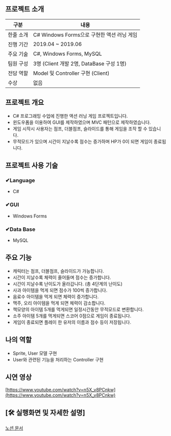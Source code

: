 ## 프로젝트 소개
|구분|내용|
|------|---|
|한줄 소개|C# Windows Forms으로 구현한 액션 러닝 게임|
|진행 기간|2019.04 ~ 2019.06|
|주요 기술| C#, Windows Forms, MySQL|
|팀원 구성|3명 (Client 개발 2명, DataBase 구성 1명)|
|전담 역할|Model 및 Controller 구현 (Client)|
|수상|없음|

## 프로젝트 개요

- C# 프로그래밍 수업에 진행한 액션 러닝 게임 프로젝트입니다.
- 윈도우폼을 이용하여 GUI를 제작하였으며 MVC 패턴으로 제작하였습니다.
- 게임 시작시 사용자는 점프, 더블점프, 슬라이드를 통해 게임을 조작 할 수 있습니다.
- 무적모드가 있으며 시간이 지날수록 점수는 증가하며 HP가 0이 되면 게임이 종료됩니다.

## 프로젝트 사용 기술

### ✔Language

- C#

### ✔GUI

- Windows Forms

### ✔Data Base

- MySQL

## 주요 기능

- 캐릭터는 점프, 더블점프, 슬라이드가 가능합니다.
- 시간이 지날수록 체력이 줄어들며 점수는 증가합니다.
- 시간이 지날수록 난이도가 올라갑니다. (총 4단계의 난이도)
- 사과 아이템을 먹게 되면 점수가 100씩 증가합니다.
- 음료수 아이템을 먹게 되면 체력이 증가합니다.
- 맥주, 오리 아이템을 먹게 되면 체력이 감소합니다.
- 책모양의 아이템 5개를 먹게되면 일정시간동안 무적모드로 변환합니다.
- 소주 아이템 5개를 먹게되면 스코어 0점으로 게임이 종료됩니다.
- 게임이 종료되면 플레이 한 유저의 이름과 점수 등이 저장됩니다.

## 나의 역할

- Sprite, User 모델 구현
- User와 관련된 기능을 처리하는 Controller 구현

## 시연 영상
[https://www.youtube.com/watch?v=n5X_v8PCnkw](https://www.youtube.com/watch?v=n5X_v8PCnkw)

## [🛠 실행화면 및 자세한 설명]

[노션 문서](https://www.notion.so/Run-Learn-C-Windows-Forms-455b8aa5e107412e95ed3d98a8064926)

